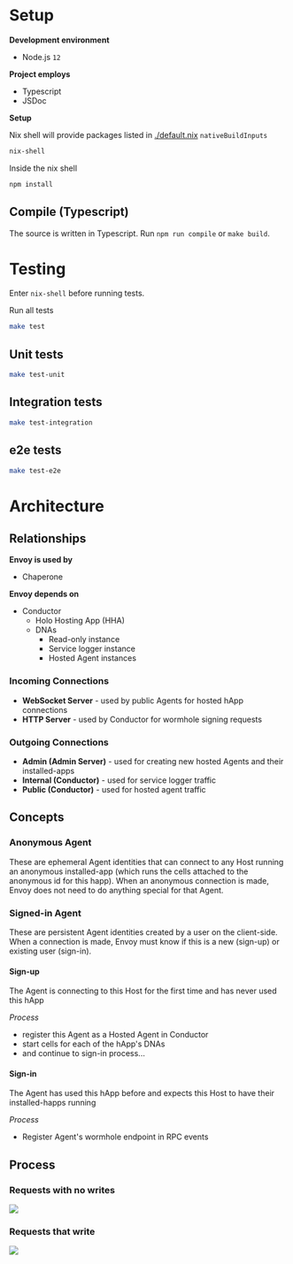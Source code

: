 
# Setup

**Development environment**
- Node.js `12`

**Project employs**
- Typescript
- JSDoc

**Setup**

Nix shell will provide packages listed in [./default.nix](./default.nix) `nativeBuildInputs`
```bash
nix-shell
```

Inside the nix shell
```bash
npm install
```

## Compile (Typescript)

The source is written in Typescript.  Run `npm run compile` or `make build`.



# Testing
Enter `nix-shell` before running tests.

Run all tests
```bash
make test
```

## Unit tests
```bash
make test-unit
```

## Integration tests
```bash
make test-integration
```

## e2e tests
```bash
make test-e2e
```


# Architecture


## Relationships

**Envoy is used by**
- Chaperone

**Envoy depends on**
- Conductor
  - Holo Hosting App (HHA)
  - DNAs
    - Read-only instance
    - Service logger instance
    - Hosted Agent instances

### Incoming Connections

- **WebSocket Server**		- used by public Agents for hosted hApp connections
- **HTTP Server**		- used by Conductor for wormhole signing requests

### Outgoing Connections

- **Admin (Admin Server)**	- used for creating new hosted Agents and their installed-apps
- **Internal (Conductor)**	- used for service logger traffic
- **Public (Conductor)**	- used for hosted agent traffic


## Concepts

### Anonymous Agent
These are ephemeral Agent identities that can connect to any Host running an anonymous installed-app (which runs the cells
attached to the anonymous id for this happ).  When an anonymous connection is made, Envoy does not need to do anything special for
that Agent.

### Signed-in Agent
These are persistent Agent identities created by a user on the client-side.  When a connection is
made, Envoy must know if this is a new (sign-up) or existing user (sign-in).

#### Sign-up 
The Agent is connecting to this Host for the first time and has never used this hApp

*Process*
- register this Agent as a Hosted Agent in Conductor
- start cells for each of the hApp's DNAs
- and continue to sign-in process...
    
#### Sign-in
The Agent has used this hApp before and expects this Host to have their installed-happs running

*Process*
- Register Agent's wormhole endpoint in RPC events


## Process

### Requests with no writes

![](https://mermaid.ink/img/eyJjb2RlIjoic2VxdWVuY2VEaWFncmFtXG5cbnBhcnRpY2lwYW50IEMgYXMgQ2xpZW50IChjaGFwZXJvbmUpXG5wYXJ0aWNpcGFudCBFIGFzIEVudm95XG5wYXJ0aWNpcGFudCBIQyBhcyBDb25kdWN0b3JcblxuQy0-PitFOiBjYWxsIHpvbWUgZnVuY3Rpb25cbkUtLT4-SEM6IGxvZyByZXF1ZXN0XG5FLT4-K0hDOiBjYWxsIHpvbWUgZnVuY3Rpb25cbkhDLT4-LUU6IHJlc3VsdFxuRS0tPj5IQzogbG9nIHJlc3BvbnNlXG5FLT4-LUM6IEVudm95IHJlc3BvbnNlXG5DLS0-PkU6IENvbmZpcm0gcmVzcG9uc2VcbkUtLT4-SEM6IGxvZyBjb25maXJtIiwibWVybWFpZCI6eyJ0aGVtZSI6ImRlZmF1bHQifSwidXBkYXRlRWRpdG9yIjpmYWxzZX0)

### Requests that write

![](https://mermaid.ink/img/eyJjb2RlIjoic2VxdWVuY2VEaWFncmFtXG5cbnBhcnRpY2lwYW50IEMgYXMgQ2xpZW50IChjaGFwZXJvbmUpXG5wYXJ0aWNpcGFudCBFIGFzIEVudm95XG5wYXJ0aWNpcGFudCBIQyBhcyBDb25kdWN0b3JcblxuQy0-PitFOiBjYWxsIHpvbWUgZnVuY3Rpb25cbkUtLT4-SEM6IGxvZyByZXF1ZXN0XG5FLT4-K0hDOiBjYWxsIHpvbWUgZnVuY3Rpb25cbkhDLS0-PkM6IHNpZ25pbmcgcmVxdWVzdFxuQy0tPj5IQzogc2lnbmVkIHJlc3BvbnNlXG5hbHQgbXVsdGlwbGUgd3JpdGVzXG5IQy0tPj5DOiBzaWduaW5nIHJlcXVlc3RcbkMtLT4-SEM6IHNpZ25lZCByZXNwb25zZVxuZW5kXG5IQy0-Pi1FOiByZXN1bHRcbkUtLT4-SEM6IGxvZyByZXNwb25zZVxuRS0-Pi1DOiBFbnZveSByZXNwb25zZVxuQy0tPj5FOiBDb25maXJtIHJlc3BvbnNlXG5FLS0-PkhDOiBsb2cgY29uZmlybSIsIm1lcm1haWQiOnsidGhlbWUiOiJkZWZhdWx0In0sInVwZGF0ZUVkaXRvciI6ZmFsc2V9)
